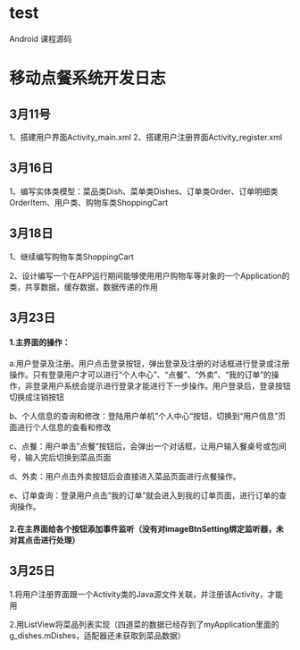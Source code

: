 # test
Android 课程源码

# 移动点餐系统开发日志

## 3月11号 

1、搭建用户界面Activity_main.xml
2、搭建用户注册界面Activity_register.xml

## 3月16日

1、编写实体类模型：菜品类Dish、菜单类Dishes、订单类Order、订单明细类OrderItem、用户类、购物车类ShoppingCart

## 3月18日

1、继续编写购物车类ShoppingCart

2、设计编写一个在APP运行期间能够使用用户购物车等对象的一个Application的类，共享数据，缓存数据，数据传递的作用

## 3月23日

#### 1.主界面的操作：

a.用户登录及注册。用户点击登录按钮，弹出登录及注册的对话框进行登录或注册操作。只有登录用户才可以进行“个人中心”、“点餐”、“外卖”、“我的订单”的操作，非登录用户系统会提示进行登录才能进行下一步操作。用户登录后，登录按钮切换成注销按钮

b、个人信息的查询和修改：登陆用户单机”个人中心“按钮，切换到“用户信息”页面进行个人信息的查看和修改

c、点餐：用户单击”点餐“按钮后，会弹出一个对话框，让用户输入餐桌号或包间号，输入完后切换到菜品页面

d、外卖：用户点击外卖按钮后会直接进入菜品页面进行点餐操作。

e、订单查询：登录用户点击“我的订单”就会进入到我的订单页面，进行订单的查询操作。

#### 2.在主界面给各个按钮添加事件监听（没有对imageBtnSetting绑定监听器，未对其点击进行处理）

## 3月25日

1.将用户注册界面跟一个Activity类的Java源文件关联，并注册该Activity，才能用

2.用ListView将菜品列表实现（四道菜的数据已经存到了myApplication里面的g_dishes.mDishes，适配器还未获取到菜品数据）

